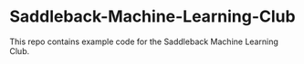 # Saddleback-Machine-Learning-Club
This repo contains example code for the Saddleback Machine Learning Club.